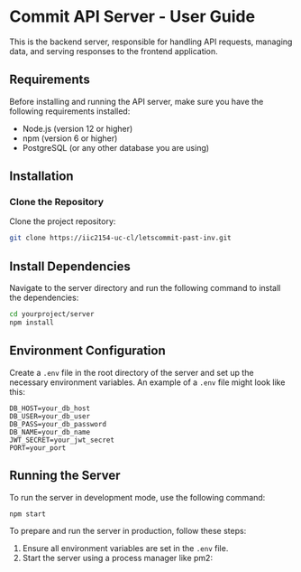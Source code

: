 # Commit API Server - User Guide

This is the backend server, responsible for handling API requests, managing data, and serving responses to the frontend application.

## Requirements

Before installing and running the API server, make sure you have the following requirements installed:

- Node.js (version 12 or higher)
- npm (version 6 or higher)
- PostgreSQL (or any other database you are using)

## Installation

### Clone the Repository

Clone the project repository:

```bash
git clone https://iic2154-uc-cl/letscommit-past-inv.git
```

## Install Dependencies

Navigate to the server directory and run the following command to install the dependencies:

```bash
cd yourproject/server
npm install

```

## Environment Configuration

Create a `.env` file in the root directory of the server and set up the necessary environment variables. An example of a `.env` file might look like this:

```env
DB_HOST=your_db_host
DB_USER=your_db_user
DB_PASS=your_db_password
DB_NAME=your_db_name
JWT_SECRET=your_jwt_secret
PORT=your_port
```

## Running the Server

To run the server in development mode, use the following command:

```bash
npm start
```

To prepare and run the server in production, follow these steps:
1. Ensure all environment variables are set in the `.env` file.
2. Start the server using a process manager like pm2:

